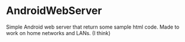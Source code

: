 # AndroidWebServer
Simple Android web server that return some sample html code. Made to work on home networks and LANs. (I think)
